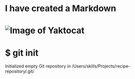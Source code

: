 # I have created a Markdown
# ![Image of Yaktocat](https://octodex.github.com/images/yaktocat.png)
# $ git init
Initialized empty Git repository in /Users/skills/Projects/recipe-repository/.git/

